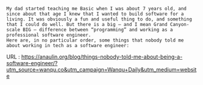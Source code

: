   
  
    My dad started teaching me Basic when I was about 7 years old, and since about that age I knew that I wanted to build software for a living. It was obviously a fun and useful thing to do, and something that I could do well. But there is a big — and I mean Grand Canyon-scale BIG — difference between “programming” and working as a professional software engineer.  
    Here are, in no particular order, some things that nobody told me about working in tech as a software engineer:  
    
  URL : https://anaulin.org/blog/things-nobody-told-me-about-being-a-software-engineer/?utm_source=wanqu.co&utm_campaign=Wanqu+Daily&utm_medium=website